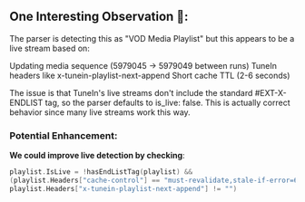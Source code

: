 ## One Interesting Observation 🤔:

The parser is detecting this as "VOD Media Playlist" but this appears to be a live stream based on:

Updating media sequence (5979045 → 5979049 between runs)
TuneIn headers like x-tunein-playlist-next-append
Short cache TTL (2-6 seconds)

The issue is that TuneIn's live streams don't include the standard #EXT-X-ENDLIST tag, so the parser defaults to is_live: false. This is actually correct behavior since many live streams work this way.

### Potential Enhancement:

**We could improve live detection by checking**:

```go
playlist.IsLive = !hasEndListTag(playlist) &&
(playlist.Headers["cache-control"] == "must-revalidate,stale-if-error=6" ||
playlist.Headers["x-tunein-playlist-next-append"] != "")
```
